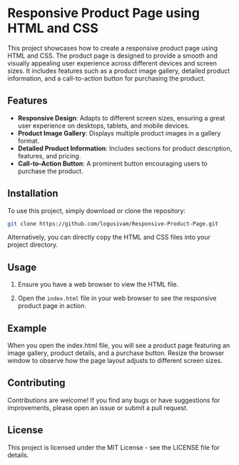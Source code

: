 # Responsive Product Page using HTML and CSS

This project showcases how to create a responsive product page using HTML and CSS. The product page is designed to provide a smooth and visually appealing user experience across different devices and screen sizes. It includes features such as a product image gallery, detailed product information, and a call-to-action button for purchasing the product.

## Features

- **Responsive Design**: Adapts to different screen sizes, ensuring a great user experience on desktops, tablets, and mobile devices.
- **Product Image Gallery**: Displays multiple product images in a gallery format.
- **Detailed Product Information**: Includes sections for product description, features, and pricing.
- **Call-to-Action Button**: A prominent button encouraging users to purchase the product.

## Installation

To use this project, simply download or clone the repository:

```bash
git clone https://github.com/logusivam/Responsive-Product-Page.git
```

Alternatively, you can directly copy the HTML and CSS files into your project directory.

## Usage
1. Ensure you have a web browser to view the HTML file.

2. Open the `index.html` file in your web browser to see the responsive product page in action.

## Example
When you open the index.html file, you will see a product page featuring an image gallery, product details, and a purchase button. Resize the browser window to observe how the page layout adjusts to different screen sizes.

## Contributing
Contributions are welcome! If you find any bugs or have suggestions for improvements, please open an issue or submit a pull request.

## License
This project is licensed under the MIT License - see the LICENSE file for details.
